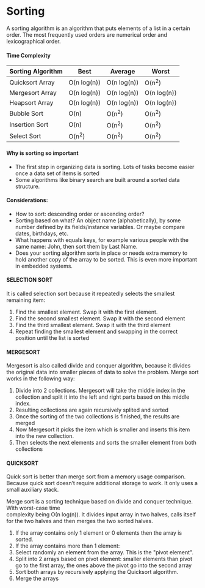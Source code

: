 
# Sorting 

A sorting algorithm is an algorithm that puts elements of a list in a certain order. The most frequently used orders are numerical order and lexicographical order. 


#### Time Complexity

| Sorting Algorithm | Best | Average | Worst |
| --- | --- | --- | --- |
| Quicksort	Array	| O(n log(n)) |	O(n log(n)) |	O(n<sup>2</sup>) |
| Mergesort	Array |	O(n log(n)) |	O(n log(n)) |	O(n log(n)) |
| Heapsort Array | O(n log(n)) | O(n log(n)) | O(n log(n)) |
| Bubble Sort |	O(n) | O(n<sup>2</sup>) |	O(n<sup>2</sup>) |
| Insertion Sort | O(n) |	O(n<sup>2</sup>) | O(n<sup>2</sup>) |
| Select Sort |	O(n<sup>2</sup>) | O(n<sup>2</sup>) | O(n<sup>2</sup>) |

#### Why is sorting so important
  - The first step in organizing data is sorting. Lots of tasks become easier once a data set of items is sorted
  - Some algorithms like binary search are built around a sorted data structure.

#### Considerations:
  - How to sort: descending order or ascending order?
  - Sorting based on what? An object name (alphabetically), by some number defined by its fields/instance variables. Or maybe compare dates, birthdays, etc.
  - What happens with equals keys, for example various people with the same name: John, then sort them by Last Name.
  - Does your sorting algorithm sorts in place or needs extra memory to hold another copy of the array to be sorted. This is even more important in embedded systems.

#### SELECTION SORT

It is called selection sort because it repeatedly selects the smallest remaining item:
1. Find the smallest element. Swap it with the first element.
2. Find the second smallest element. Swap it with the second element
3. Find the third smallest element. Swap it with the third element
4. Repeat finding the smallest element and swapping in the correct position until the list is sorted

#### MERGESORT

Mergesort is also called divide and conquer algorithm, because it divides the original data into smaller pieces of data to solve the problem. Merge sort works in the following way:

1. Divide into 2 collections. Mergesort will take the middle index in the collection and split it into the left and right parts based on this middle index.
2. Resulting collections are again recursively splited and sorted
3. Once the sorting of the two collections is finished, the results are merged
4. Now Mergesort it picks the item which is smaller and inserts this item into the new collection.
5. Then selects the next elements and sorts the smaller element from both collections

#### QUICKSORT

Quick sort is better than merge sort from a memory usage comparison. Because quick sort doesn’t require additional storage to work. It only uses a small auxiliary stack.

Merge sort is a sorting technique based on divide and conquer technique. 
With worst-case time <br> complexity being Ο(n log(n)). It divides input array in two halves, calls itself for 
the two halves and then merges the two sorted halves.

1. If the array contains only 1 element or 0 elements then the array is sorted.
2. If the array contains more than 1 element:
3. Select randomly an element from the array. This is the "pivot element".
4. Split into 2 arrays based on pivot element: smaller elements than pivot go to the first array, the ones above the pivot go into the second array
5. Sort both arrays by recursively applying the Quicksort algorithm.
6. Merge the arrays




